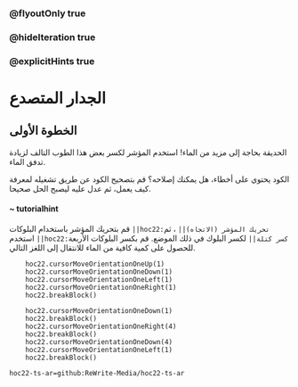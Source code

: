 ### @flyoutOnly true
### @hideIteration true
### @explicitHints true


# الجدار المتصدع

## الخطوة الأولى
الحديقة بحاجة إلى مزيد من الماء! استخدم المؤشر لكسر بعض هذا الطوب التالف لزيادة تدفق الماء.

الكود يحتوي على أخطاء، هل يمكنك إصلاحه؟ قم بتصحيح الكود عن طريق تشغيله لمعرفة كيف يعمل، ثم عدل عليه ليصبح الحل صحيحا.

#### ~ tutorialhint 
قم بتحريك المؤشر باستخدام البلوكات ``||hoc22:تحريك المؤشر (الاتجاه)||`` ، ثم استخدم ``||hoc22:كسر كتلة||`` لكسر البلوك في ذلك الموضع. قم بكسر البلوكات الأربعة للحصول على كمية كافية من الماء للانتقال إلى اللغز التالي.



```ghost
    hoc22.cursorMoveOrientationOneUp(1)
    hoc22.cursorMoveOrientationOneDown(1)
    hoc22.cursorMoveOrientationOneLeft(1)
    hoc22.cursorMoveOrientationOneRight(1)
    hoc22.breakBlock()
```
```template
    hoc22.cursorMoveOrientationOneDown(1) 
    hoc22.breakBlock()
    hoc22.cursorMoveOrientationOneRight(4) 
    hoc22.breakBlock() 
    hoc22.cursorMoveOrientationOneDown(4)
    hoc22.cursorMoveOrientationOneLeft(1)
    hoc22.breakBlock()
```
```package
hoc22-ts-ar=github:ReWrite-Media/hoc22-ts-ar
```